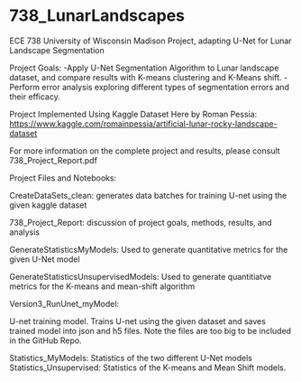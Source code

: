 # 738_LunarLandscapes
ECE 738 University of Wisconsin Madison Project, adapting U-Net for Lunar Landscape Segmentation

Project Goals:
-Apply U-Net Segmentation Algorithm to Lunar landscape dataset, and compare results with K-means clustering and K-Means shift.
-Perform error analysis exploring different types of segmentation errors and their efficacy. 

Project Implemented Using Kaggle Dataset Here by Roman Pessia: 
https://www.kaggle.com/romainpessia/artificial-lunar-rocky-landscape-dataset

For more information on the complete project and results, please consult 738_Project_Report.pdf


Project Files and Notebooks:

CreateDataSets_clean: generates data batches for training U-net using the given kaggle dataset

738_Project_Report: discussion of project goals, methods, results, and analysis

GenerateStatisticsMyModels: Used to generate quantitative metrics for the given U-Net model

GenerateStatisticsUnsupervisedModels: Used to generate quantitiatve metrics for the K-means and mean-shift algorithm

Version3_RunUnet_myModel: 

U-net training model. Trains U-net using the given dataset and saves trained model into json and h5 files. 
Note the files are too big to be included in the GitHub Repo.

Statistics_MyModels: Statistics of the two different U-Net models
Statistics_Unsupervised: Statistics of the K-means and Mean Shift models. 
